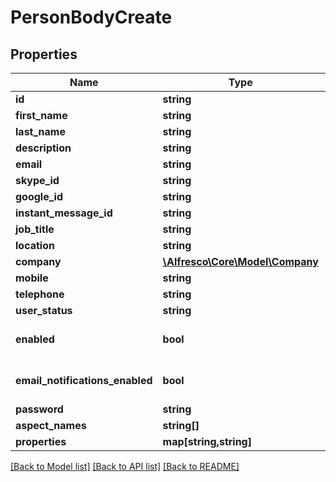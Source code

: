 # PersonBodyCreate

## Properties
Name | Type | Description | Notes
------------ | ------------- | ------------- | -------------
**id** | **string** |  | 
**first_name** | **string** |  | 
**last_name** | **string** |  | [optional] 
**description** | **string** |  | [optional] 
**email** | **string** |  | 
**skype_id** | **string** |  | [optional] 
**google_id** | **string** |  | [optional] 
**instant_message_id** | **string** |  | [optional] 
**job_title** | **string** |  | [optional] 
**location** | **string** |  | [optional] 
**company** | [**\Alfresco\Core\Model\Company**](Company.md) |  | [optional] 
**mobile** | **string** |  | [optional] 
**telephone** | **string** |  | [optional] 
**user_status** | **string** |  | [optional] 
**enabled** | **bool** |  | [optional] [default to true]
**email_notifications_enabled** | **bool** |  | [optional] [default to true]
**password** | **string** |  | 
**aspect_names** | **string[]** |  | [optional] 
**properties** | **map[string,string]** |  | [optional] 

[[Back to Model list]](../README.md#documentation-for-models) [[Back to API list]](../README.md#documentation-for-api-endpoints) [[Back to README]](../README.md)


